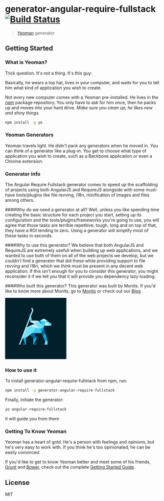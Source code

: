 # generator-angular-require-fullstack [![Build Status](https://secure.travis-ci.org/monits/generator-angular-require-fullstack.png?branch=master)](https://travis-ci.org/monits/generator-angular-require-fullstack)

> [Yeoman](http://yeoman.io) generator

## Getting Started

### What is Yeoman?

Trick question. It's not a thing. It's this guy:

Basically, he wears a top hat, lives in your computer, and waits for you to tell him what kind of application you wish to create.

Not every new computer comes with a Yeoman pre-installed. He lives in the [npm](https://npmjs.org) package repository. You only have to ask for him once, then he packs up and moves into your hard drive. *Make sure you clean up, he likes new and shiny things.*

```bash
npm install -g yo
```
### Yeoman Generators

Yeoman travels light. He didn't pack any generators when he moved in. You can think of a generator like a plug-in. You get to choose what type of application you wish to create, such as a Backbone application or even a Chrome extension.

### Generator info

The Angular Require Fullstack generator comes to speed up the scaffolding of projects using both AngularJS and RequireJS alongside with some must-have tools/plugins like file revving, i18n, minification of images and files among others. 

####Why do we need a generator at all?
Well, unless you like spending time creating the basic structure for each project you start, setting up its configuration and the tools/plugins/frameworks you're going to use, you will agree that those tasks are terrible repetitive, tough, long and on top of that, they have a ROI tending to zero. Using a generator will simplify most of these tasks in seconds.

####Why to use this generator?
We believe that both AngularJS and RequireJS are extremely usefull when building up web applications, and we wanted to use both of them on all of the web projects we develop, but we couldn't find a generator that did these while providing support to file revving and i18n, which we think must be present in any decent web application. If this isn't enough for you to consider this generator, you might reconsider it if we tell you that it will provide you dependency lazy loading. 

####Who built this generator?
This generator was built by Monits. If you'd like to know more about Monits, go to [Monits](http://www.monits.com) or check out our [Blog](https://medium.com/monits-blog)

![](monits_logo.png)

### How to use it

To install generator-angular-require-fullstack from npm, run:

```bash
npm install -g generator-angular-require-fullstack
```

Finally, initiate the generator:

```bash
yo angular-require-fullstack
```
It will guide you from there

### Getting To Know Yeoman

Yeoman has a heart of gold. He's a person with feelings and opinions, but he's very easy to work with. If you think he's too opinionated, he can be easily convinced.

If you'd like to get to know Yeoman better and meet some of his friends, [Grunt](http://gruntjs.com) and [Bower](http://bower.io), check out the complete [Getting Started Guide](https://github.com/yeoman/yeoman/wiki/Getting-Started).

## License

MIT
